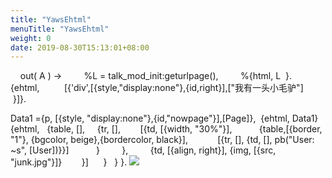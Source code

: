 ```yaml
---
title: "YawsEhtml"
menuTitle: "YawsEhtml"
weight: 0
date: 2019-08-30T15:13:01+08:00
---
```

<erl>
    out( A ) ->
        %L = talk_mod_init:geturlpage(),
        %{html, L  }.
        {ehtml,
         [{'div',[{style,"display:none"},{id,right}],["我有一头小毛驴"]
         }]}.
</erl>

Data1 ={p, [{style, "display:none"},{id,"nowpage"}],[Page]},
 {ehtml, Data1}
{ehtml,
  {table, [],
    {tr, [],
       [{td, [{width, "30%"}],
          {table,[{border, "1"}, {bgcolor, beige},{bordercolor, black}],
           [{tr, [], {td, [], pb("User: ~s", [User])}}]
          }
        },
        {td, [{align, right}], {img, [{src, "junk.jpg"}]}
       }]
     }
  }
}.
![](images/screenshot_1527428652492.png)
